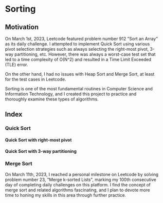 # Sorting 

## Motivation

On March 1st, 2023, Leetcode featured problem number 912 "Sort an Array" as its daily challenge. I attempted to implement Quick Sort using various pivot selection strategies such as always selecting the right-most pivot, 3-way partitioning, etc. However, there was always a worst-case test set that led to a time complexity of O(N^2) and resulted in a Time Limit Exceeded (TLE) error.

On the other hand, I had no issues with Heap Sort and Merge Sort, at least for the test cases in Leetcode. 

Sorting is one of the most fundamental routines in Computer Science and Information Technology, and I created this project to practice and thoroughly examine these types of algorithms.

## Index

### Quick Sort
#### Quick Sort with right-most pivot

#### Quick Sort with 3-way partitioning

### Merge Sort
On March 11th, 2023, I reached a personal milestone on Leetcode by solving problem number 23, "Merge k-sorted Lists", marking my 100th consecutive day of completing daily challenges on this platform. I find the concept of merge sort and related algorithms fascinating, and I plan to devote more time to honing my skills in this area through further practice.
